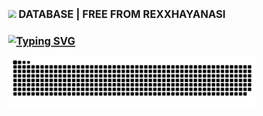 ## <img height="40" src="https://raw.githubusercontent.com/innng/innng/master/assets/kyubey.gif"/> DATABASE | FREE FROM REXXHAYANASI

[![Typing SVG](https://readme-typing-svg.herokuapp.com?size=30&duration=4500&color=51AAFF&lines=DATABASE+FREE+FOR+ALL+;GUNAKAN+DENGAN+BIJAK!!!;SELAMAT+MENGGUNAKAN+%F0%9F%92%95%F0%9F%8C%B9)](https://git.io/typing-svg)
 ------
 
 </details>

<p align="center">
<img src="https://github.com/Platane/snk/raw/output/github-contribution-grid-snake.svg" alt="nz" width="700"/>
</p>
